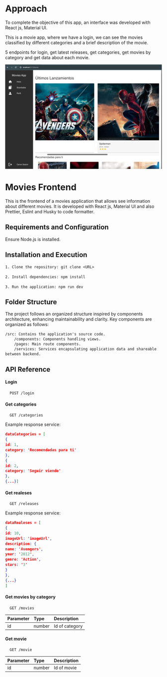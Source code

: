 # Approach

To complete the objective of this app, an interface was developed with React js, Material UI.

This is a movie app, where we have a login, we can see the movies classified by different categories and a brief description of the movie.

5 endpoints for login, get latest releases, get categories, get movies by category and get data about each movie.

![Alt text](feed.png)

# Movies Frontend

This is the frontend of a movies application that allows see information about different movies. It is developed with React js, Material UI and also Prettier, Eslint and Husky to code formatter.

## Requirements and Configuration

Ensure Node.js is installed.

## Installation and Execution

    1. Clone the repository: git clone <URL>

    2. Install dependencies: npm install

    3. Run the application: npm run dev

## Folder Structure

The project follows an organized structure inspired by components architecture, enhancing maintainability and clarity. Key components are organized as follows:

    /src: Contains the application's source code.
        /components: Components handling views.
        /pages: Main route components.
        /services: Services encapsulating application data and shareable between backend.

## API Reference

#### Login

```http
  POST /login
```

#### Get categories

```http
  GET /categories
```

Example response service:

```json
dataCategories = [
{
id: 1,
category: 'Recomendadas para ti'
},
{
id: 2,
category: 'Seguir viendo'
},
{...}]
```

#### Get realeses

```http
  GET /releases
```

Example response service:

```json
dataRealeses = [
{
id: 10,
imageUrl: 'imageUrl',
description: {
name: 'Avengers',
year: '2012',
genre: 'Action',
stars: '3'
}
},
{...}
]
```

#### Get movies by category

```http
  GET /movies
```

| Parameter | Type   | Description    |
| :-------- | :----- | :------------- |
| id        | number | Id of category |

#### Get movie

```http
  GET /movie
```

| Parameter | Type   | Description |
| :-------- | :----- | :---------- |
| id        | number | Id of movie |
